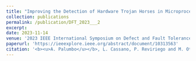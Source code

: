 ```yaml
---
title: "Improving the Detection of Hardware Trojan Horses in Microprocessors via Hamming Codes"
collection: publications
permalink: /publication/DFT_2023___2
excerpt:
date: 2023-11-14
venue: '2023 IEEE International Symposium on Defect and Fault Tolerance in VLSI and Nanotechnology Systems (DFT)'
paperurl: 'https://ieeexplore.ieee.org/abstract/document/10313563'
citation: '<b><u>A. Palumbo</u></b>, L. Cassano, P. Reviriego and M. Ottavi (2023). &quot;Improving the Detection of Hardware Trojan Horses in Microprocessors via Hamming Codes&quot; <i>2023 IEEE International Symposium on Defect and Fault Tolerance in VLSI and Nanotechnology Systems (DFT)</i>.'
---
```

